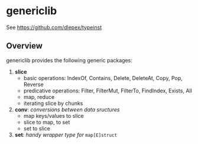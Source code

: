 # genericlib

See https://github.com/dlepex/typeinst

## Overview

genericlib provides the following generic packages:

1. **slice**
   - basic operations: IndexOf, Contains, Delete, DeleteAt, Copy, Pop, Reverse
   - predicative operations: Filter, FilterMut, FilterTo, FindIndex, Exists, All
   - map, reduce
   - iterating slice by chunks
2. **conv**: *conversions between data sructures*
	- map keys/values to slice
	- slice to map, to set
	- set to slice
3. **set**:	*handy wrapper type for* ```map[E]struct```
